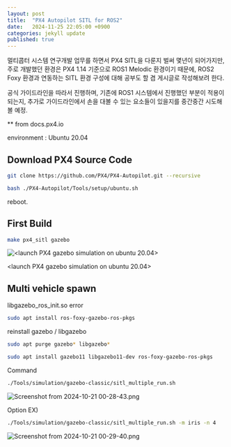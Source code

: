 ```yaml
---
layout: post
title:  "PX4 Autopilot SITL for ROS2"
date:   2024-11-25 22:05:00 +0900
categories: jekyll update
published: true
---
```


멀티콥터 시스템 연구개발 업무를 하면서 PX4 SITL을 다룬지 벌써 몇년이 되어가지만, 주로 개발했던 환경은 PX4 1.14 기준으로 ROS1 Melodic 환경이기 때문에, ROS2 Foxy 환경과 연동하는 SITL 환경 구성에 대해 공부도 할 겸 게시글로 작성해보려 한다.

공식 가이드라인을 따라서 진행하며, 기존에 ROS1 시스템에서 진행했던 부분이 적용이 되는지, 추가로 가이드라인에서 손을 대볼 수 있는 요소들이 있을지를 중간중간 시도해볼 예정.

** from docs.px4.io

environment : Ubuntu 20.04

## Download PX4 Source Code

```bash
git clone https://github.com/PX4/PX4-Autopilot.git --recursive
```

```bash
bash ./PX4-Autopilot/Tools/setup/ubuntu.sh
```

reboot.

## First Build

```bash
make px4_sitl gazebo
```

![<launch PX4 gazebo simulation on ubuntu 20.04>](https://prod-files-secure.s3.us-west-2.amazonaws.com/f9410625-7b3d-4775-a0c3-59e9a53286fe/f01ed6e3-7782-4dbf-b190-465bc0603a09/Screenshot_from_2024-10-20_18-57-32.png)

<launch PX4 gazebo simulation on ubuntu 20.04>

## Multi vehicle spawn

libgazebo_ros_init.so error

```bash
sudo apt install ros-foxy-gazebo-ros-pkgs
```

reinstall gazebo / libgazebo

```bash
sudo apt purge gazebo* libgazebo*
```

```bash
sudo apt install gazebo11 libgazebo11-dev ros-foxy-gazebo-ros-pkgs
```

Command

```bash
./Tools/simulation/gazebo-classic/sitl_multiple_run.sh

```

![Screenshot from 2024-10-21 00-28-43.png](https://prod-files-secure.s3.us-west-2.amazonaws.com/f9410625-7b3d-4775-a0c3-59e9a53286fe/fec0d022-38d6-4180-8d78-e1bd559cd54a/Screenshot_from_2024-10-21_00-28-43.png)

Option EX)

```bash
./Tools/simulation/gazebo-classic/sitl_multiple_run.sh -m iris -n 4
```

![Screenshot from 2024-10-21 00-29-40.png](https://prod-files-secure.s3.us-west-2.amazonaws.com/f9410625-7b3d-4775-a0c3-59e9a53286fe/b32cf66c-c1c7-4cfe-a7ba-cd89fb6dc9da/Screenshot_from_2024-10-21_00-29-40.png)